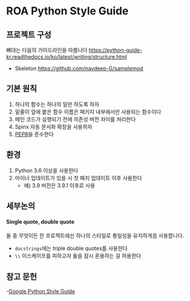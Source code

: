# ROA Python Style Guide

## 프로젝트 구성
뼈대는 다음의 가이드라인을 따릅니다
https://python-guide-kr.readthedocs.io/ko/latest/writing/structure.html
- Skeleton
https://github.com/navdeep-G/samplemod


## 기본 원칙
1. 하나의 함수는 하나의 일만 하도록 하자
2. 밑줄이 앞에 붙은 함수 이름은 패키지 내부에서만 사용되는 함수이다
3. 메인 코드가 실행되기 전에 의존성 버전 차이를 처리한다
4. Spinx 자동 문서화 확장을 사용하자
5. [PEP8](https://www.python.org/dev/peps/pep-0008/)을 준수한다


## 환경
1. Python 3.6 이상을 사용한다
2. 마이너 업데이트가 있을 시 첫 패치 업데이트 이후 사용한다
   * 예) 3.9 버전은 3.9.1 이후로 사용


## 세부논의

#### Single quote, double quote

둘 중 무엇이든 한 프로젝트에선 하나의 스타일로 통일성을 유지하게끔 사용합니다.

* `docstrings`에는 triple double quotes를 사용한다
* `\\` 이스케이프를 피하고자 둘을 잠시 혼용하는 걸 허용한다


## 참고 문헌
-[Google Python Style Guide](https://google.github.io/styleguide/pyguide.html)
